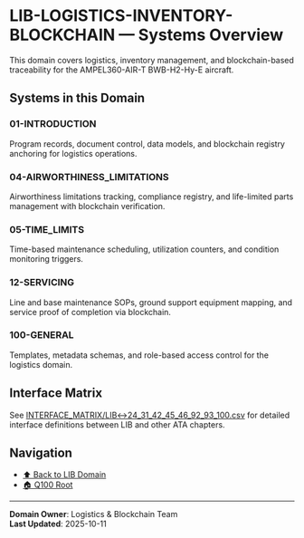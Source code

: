 # LIB-LOGISTICS-INVENTORY-BLOCKCHAIN — Systems Overview

This domain covers logistics, inventory management, and blockchain-based traceability for the AMPEL360-AIR-T BWB-H2-Hy-E aircraft.

## Systems in this Domain

### 01-INTRODUCTION
Program records, document control, data models, and blockchain registry anchoring for logistics operations.

### 04-AIRWORTHINESS_LIMITATIONS
Airworthiness limitations tracking, compliance registry, and life-limited parts management with blockchain verification.

### 05-TIME_LIMITS
Time-based maintenance scheduling, utilization counters, and condition monitoring triggers.

### 12-SERVICING
Line and base maintenance SOPs, ground support equipment mapping, and service proof of completion via blockchain.

### 100-GENERAL
Templates, metadata schemas, and role-based access control for the logistics domain.

## Interface Matrix

See [INTERFACE_MATRIX/LIB↔24_31_42_45_46_92_93_100.csv](./INTERFACE_MATRIX/LIB↔24_31_42_45_46_92_93_100.csv) for detailed interface definitions between LIB and other ATA chapters.

## Navigation

- [⬆️ Back to LIB Domain](../)
- [🏠 Q100 Root](../../../)

---

**Domain Owner**: Logistics & Blockchain Team  
**Last Updated**: 2025-10-11
